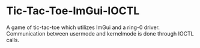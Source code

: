 # Tic-Tac-Toe-ImGui-IOCTL
A game of tic-tac-toe which utilizes ImGui and a ring-0 driver. Communication between usermode and kernelmode is done through IOCTL calls.
